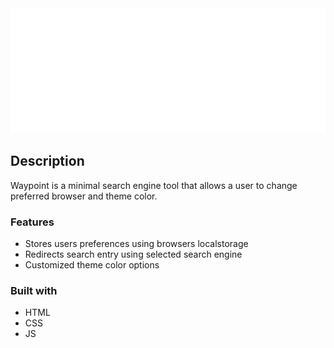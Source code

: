 <div align="center">
  <kbd>
    <img src="images/wp_w_300.svg" alt="Alt text" title="Optional title" height="200">
  </kbd>
</div>

## Description

Waypoint is a minimal search engine tool that allows a user to change preferred browser and theme color.

### Features

- Stores users preferences using browsers localstorage
- Redirects search entry using selected search engine
- Customized theme color options

### Built with

- HTML
- CSS
- JS



